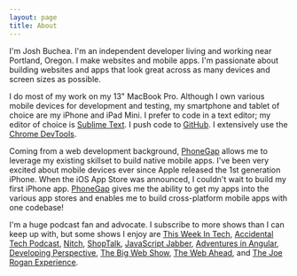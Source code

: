 ```yaml
---
layout: page
title: About
---
```


I'm Josh Buchea. I'm an independent developer living and working near Portland, Oregon. I make websites and mobile apps. I'm passionate about building websites and apps that look great across as many devices and screen sizes as possible.

I do most of my work on my 13&quot; MacBook Pro. Although I own various mobile devices for development and testing, my smartphone and tablet of choice are my iPhone and iPad Mini. I prefer to code in a text editor; my editor of choice is [Sublime Text](http://www.sublimetext.com/). I push code to [GitHub](https://github.com/joshbuchea). I extensively use the [Chrome DevTools](https://developers.google.com/chrome-developer-tools/).

Coming from a web development background, [PhoneGap](http://phonegap.com/) allows me to leverage my existing skillset to build native mobile apps. I've been very excited about mobile devices ever since Apple released the 1st generation iPhone. When the iOS App Store was announced, I couldn't wait to build my first iPhone app. [PhoneGap](http://phonegap.com/) gives me the ability to get my apps into the various app stores and enables me to build cross-platform mobile apps with one codebase!

I'm a huge podcast fan and advocate. I subscribe to more shows than I can keep up with, but some shows I enjoy are [This Week In Tech](http://twit.tv/twit), [Accidental Tech Podcast](http://atp.fm/), [Nitch](http://nitch.cc/podcast/), [ShopTalk](http://shoptalkshow.com/), [JavaScript Jabber](http://devchat.tv/js-jabber/), [Adventures in Angular](http://devchat.tv/adventures-in-angular), [Developing Perspective](http://developingperspective.com/), [The Big Web Show](http://www.muleradio.net/thebigwebshow/), [The Web Ahead](http://5by5.tv/webahead), and [The Joe Rogan Experience](http://joerogan.net/podcasts/).
